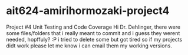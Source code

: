 # ait624-amirihormozaki-project4
Project #4 Unit Testing and Code Coverage
Hi Dr. Dehlinger,
there were some files/folders that i really meant to commit and i guess they werent needed, hopffuly? :P
i tried to delete some but got tired so if my projects didt work please let me know i can email them my working versions.
